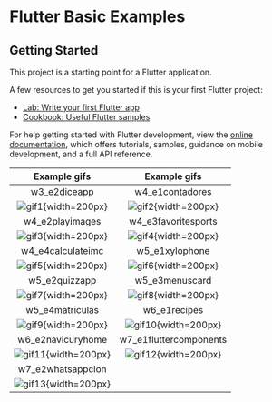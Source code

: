 # Flutter Basic Examples

## Getting Started

This project is a starting point for a Flutter application.

A few resources to get you started if this is your first Flutter project:

- [Lab: Write your first Flutter app](https://docs.flutter.dev/get-started/codelab)
- [Cookbook: Useful Flutter samples](https://docs.flutter.dev/cookbook)

For help getting started with Flutter development, view the
[online documentation](https://docs.flutter.dev/), which offers tutorials,
samples, guidance on mobile development, and a full API reference.

| Example gifs    |   Example gifs   |
|:----------------:|:----------------:|
| w3_e2diceapp     | w4_e1contadores  |
| ![gif1](https://i.gifer.com/3OiO9.gif){width=200px} | ![gif2](https://i.gifer.com/3OiOA.gif){width=200px} |
| w4_e2playimages  | w4_e3favoritesports |
| ![gif3](https://i.gifer.com/3OiOB.gif){width=200px} | ![gif4](https://i.gifer.com/3OiOC.gif){width=200px} |
| w4_e4calculateimc | w5_e1xylophone   |
| ![gif5](https://i.gifer.com/3OiOD.gif){width=200px} | ![gif6](https://i.gifer.com/3OiOE.gif){width=200px} |
| w5_e2quizzapp    | w5_e3menuscard   |
| ![gif7](https://i.gifer.com/3OiOF.gif){width=200px} | ![gif8](https://i.gifer.com/3OiOG.gif){width=200px} |
| w5_e4matriculas  | w6_e1recipes     |
| ![gif9](https://i.gifer.com/3OiOH.gif){width=200px} | ![gif10](https://i.gifer.com/3OiOI.gif){width=200px} |
| w6_e2navicuryhome | w7_e1fluttercomponents |
| ![gif11](https://i.gifer.com/3OiOJ.gif){width=200px} | ![gif12](https://i.gifer.com/3OiOK.gif){width=200px} |
| w7_e2whatsappclon     |   |
| ![gif13](https://i.gifer.com/3OiOa.gif){width=200px} | |